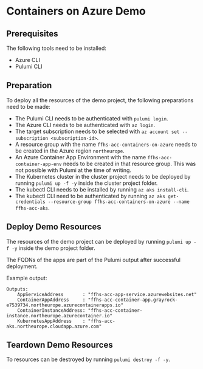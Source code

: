 # Containers on Azure Demo

## Prerequisites

The following tools need to be installed:

-   Azure CLI
-   Pulumi CLI

## Preparation

To deploy all the resources of the demo project, the following preparations need to be made:

-   The Pulumi CLI needs to be authenticated with `pulumi login`.
-   The Azure CLI needs to be authenticated with `az login`.
-   The target subscription needs to be selected with `az account set --subscription <subscription-id>`.
-   A resource group with the name `ffhs-acc-containers-on-azure` needs to be created in the Azure region `northeurope`.
-   An Azure Container App Environment with the name `ffhs-acc-container-app-env` needs to be created in that resource group. This was not possible with Pulumi at the time of writing.
-   The Kubernetes cluster in the cluster project needs to be deployed by running `pulumi up -f -y` inside the cluster project folder.
-   The kubectl CLI needs to be installed by running `az aks install-cli`.
-   The kubectl CLI need to be authenticated by running `az aks get-credentials --resource-group ffhs-acc-containers-on-azure --name ffhs-acc-aks`.

## Deploy Demo Resources

The resources of the demo project can be deployed by running `pulumi up -f -y` inside the demo project folder.

The FQDNs of the apps are part of the Pulumi output after successful deployment.

Example output:

```
Outputs:
    AppServiceAddress       : "ffhs-acc-app-service.azurewebsites.net"
    ContainerAppAddress     : "ffhs-acc-container-app.grayrock-e7539734.northeurope.azurecontainerapps.io"
    ContainerInstanceAddress: "ffhs-acc-container-instance.northeurope.azurecontainer.io"
    KubernetesAppAddress    : "ffhs-acc-aks.northeurope.cloudapp.azure.com"
```

## Teardown Demo Resources

To resources can be destroyed by running `pulumi destroy -f -y`.
